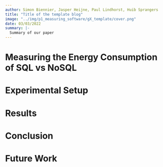 ```yaml
---
author: Simon Biennier, Jasper Heijne, Paul Lindhorst, Huib Sprangers
title: "Title of the template blog"
image: "../img/p1_measuring_software/gX_template/cover.png"
date: 03/03/2022
summary: |-
  Summary of our paper
---
```


# Measuring the Energy Consumption of SQL vs NoSQL

# Experimental Setup

# Results

# Conclusion

# Future Work